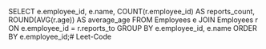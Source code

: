 SELECT 
    e.employee_id, 
    e.name, 
    COUNT(r.employee_id) AS reports_count,
    ROUND(AVG(r.age)) AS average_age
FROM Employees e
JOIN Employees r
    ON e.employee_id = r.reports_to
GROUP BY e.employee_id, e.name
ORDER BY e.employee_id;# Leet-Code
